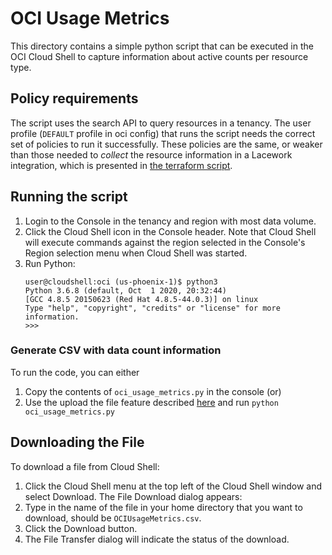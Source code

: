 # OCI Usage Metrics
This directory contains a simple python script that can be executed in the OCI Cloud Shell to capture information about active counts per resource type.

## Policy requirements
The script uses the search API to query resources in a tenancy. The user profile (`DEFAULT` profile in oci config) that runs the script needs the correct set of policies to run it successfully. These policies are the
same, or weaker than those needed to *collect* the resource information in a Lacework integration, which is presented in [the terraform script](https://github.com/lacework/terraform-oci-config/blob/main/main.tf).

## Running the script

1. Login to the Console in the tenancy and region with most data volume.
2. Click the Cloud Shell icon in the Console header. Note that Cloud Shell will execute commands against the region selected in the Console's Region selection menu when Cloud Shell was started.
3. Run Python:
    ```
    user@cloudshell:oci (us-phoenix-1)$ python3
    Python 3.6.8 (default, Oct  1 2020, 20:32:44) 
    [GCC 4.8.5 20150623 (Red Hat 4.8.5-44.0.3)] on linux
    Type "help", "copyright", "credits" or "license" for more information.
    >>> 
    ```
### Generate CSV with data count information
To run the code, you can either
1. Copy the contents of `oci_usage_metrics.py` in the console (or) 
2. Use the upload the file feature described [here](https://docs.oracle.com/en-us/iaas/Content/API/Concepts/devcloudshellgettingstarted.htm#ariaid-title3) and run `python oci_usage_metrics.py`

## Downloading the File
To download a file from Cloud Shell:

1. Click the Cloud Shell menu at the top left of the Cloud Shell window and select Download. The File Download dialog appears:
2. Type in the name of the file in your home directory that you want to download, should be `OCIUsageMetrics.csv`.
3. Click the Download button.
4. The File Transfer dialog will indicate the status of the download.
